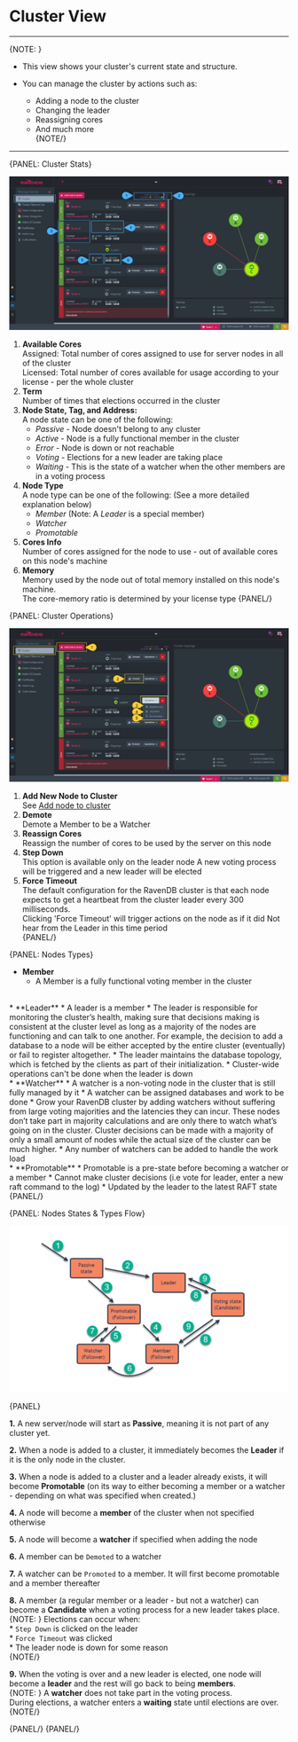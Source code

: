 ﻿# Cluster View
---

{NOTE: }

* This view shows your cluster's current state and structure.  

* You can manage the cluster by actions such as:  

  * Adding a node to the cluster  
  * Changing the leader  
  * Reassigning cores  
  * And much more  
{NOTE/}

---

{PANEL: Cluster Stats}

![Figure 1. Cluster Stats](images/cluster-view-1.png "Cluster Stats")

1. **Available Cores**  
   Assigned: Total number of cores assigned to use for server nodes in all of the cluster  
   Licensed: Total number of cores available for usage according to your license - per the whole cluster
2. **Term**  
   Number of times that elections occurred in the cluster
3. **Node State, Tag, and Address:**  
   A node state can be one of the following:  
   * _Passive_ - Node doesn't belong to any cluster
   * _Active_ - Node is a fully functional member in the cluster
   * _Error_ - Node is down or not reachable
   * _Voting_ - Elections for a new leader are taking place
   * _Waiting_ -  This is the state of a watcher when the other members are in a voting process
4. **Node Type**  
   A node type can be one of the following:  (See a more detailed explanation below)  
   * _Member_ (Note: A _Leader_ is a special member)
   * _Watcher_
   * _Promotable_
5. **Cores Info**  
   Number of cores assigned for the node to use - out of available cores on this node's machine
6. **Memory**  
    Memory used by the node out of total memory installed on this node's machine.  
    The core-memory ratio is determined by your license type
{PANEL/}

{PANEL: Cluster Operations}

![Figure 2. Cluster Operations](images/cluster-view-2.png "Cluster Operations")

1. **Add New Node to Cluster**  
   See [Add node to cluster](add-node-to-cluster)
2. **Demote**  
   Demote a Member to be a Watcher  
3. **Reassign Cores**  
   Reassign the number of cores to be used by the server on this node  
4. **Step Down**  
   This option is available only on the leader node 
   A new voting process will be triggered and a new leader will be elected  
5. **Force Timeout**  
   The default configuration for the RavenDB cluster is that each node expects to get a heartbeat from the cluster leader every 300 milliseconds.  
   Clicking 'Force Timeout' will trigger actions on the node as if it did Not hear from the Leader in this time period  
{PANEL/}

{PANEL: Nodes Types}

* **Member**
  * A Member is a fully functional voting member in the cluster  
<br/>  
* **Leader**
  * A leader is a member
  * The leader is responsible for monitoring the cluster’s health, making sure that decisions making is consistent at the cluster level as long as a majority of the nodes are functioning and can talk to one another.  
    For example, the decision to add a database to a node will be either accepted by the entire cluster (eventually) or fail to register altogether.  
  * The leader maintains the database topology, which is fetched by the clients as part of their initialization.  
  * Cluster-wide operations can't be done when the leader is down  
<br/>  
* **Watcher**
  * A watcher is a non-voting node in the cluster that is still fully managed by it
  * A watcher can be assigned databases and work to be done
  * Grow your RavenDB cluster by adding watchers without suffering from large voting majorities and the latencies they can incur. These nodes don’t take part in majority calculations and are only there to watch what’s going on in the cluster.
    Cluster decisions can be made with a majority of only a small amount of nodes while the actual size of the cluster can be much higher.
  * Any number of watchers can be added to handle the work load  
<br/>  
* **Promotable**  
  * Promotable is a pre-state before becoming a watcher or a member 
  * Cannot make cluster decisions (i.e vote for leader, enter a new raft command to the log) 
  * Updated by the leader to the latest RAFT state 
{PANEL/}

{PANEL: Nodes States & Types Flow}

![Figure 3. States Flow](images/cluster-states.png "States Flow")

{PANEL}

**1.** A new server/node will start as **Passive**, meaning it is not part of any cluster yet.  

**2.** When a node is added to a cluster, it immediately becomes the **Leader** if it is the only node in the cluster.  

**3.** When a node is added to a cluster and a leader already exists, it will become **Promotable** (on its way to either becoming a member or a watcher - depending on what was specified when created.)

**4.** A node will become a **member** of the cluster when not specified otherwise  

**5.** A node will become a **watcher** if specified when adding the node  

**6.** A member can be `Demoted` to a watcher  

**7.** A watcher can be `Promoted` to a member. It will first become promotable and a member thereafter  

**8.** A member (a regular member or a leader - but not a watcher) can become a **Candidate** when a voting process for a new leader takes place.  
{NOTE: }
       Elections can occur when:  
       * `Step Down` is clicked on the leader  
       * `Force Timeout` was clicked  
       * The leader node is down for some reason  
{NOTE/}

**9.** When the voting is over and a new leader is elected, one node will become a **leader** and the rest will go back to being **members**.  
{NOTE: }
 A **watcher**  does not take part in the voting process.  
     During elections, a watcher enters a **waiting** state until elections are over.
{NOTE/}

{PANEL/}
{PANEL/}

